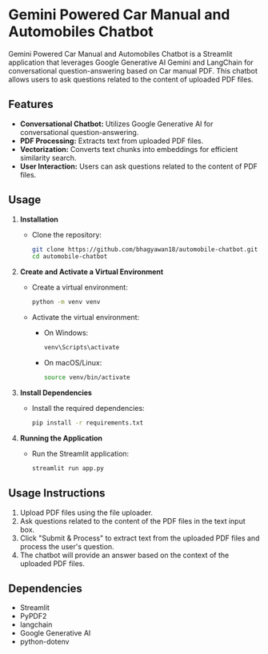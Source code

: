 # Gemini Powered Car Manual and Automobiles Chatbot

Gemini Powered Car Manual and Automobiles Chatbot is a Streamlit application that leverages Google Generative AI Gemini and LangChain for conversational question-answering based on Car manual PDF. This chatbot allows users to ask questions related to the content of uploaded PDF files.

## Features
- **Conversational Chatbot:** Utilizes Google Generative AI for conversational question-answering.
- **PDF Processing:** Extracts text from uploaded PDF files.
- **Vectorization:** Converts text chunks into embeddings for efficient similarity search.
- **User Interaction:** Users can ask questions related to the content of PDF files.

## Usage
1. **Installation**
   - Clone the repository:

     ```bash
     git clone https://github.com/bhagyawan18/automobile-chatbot.git
     cd automobile-chatbot
     ```

2. **Create and Activate a Virtual Environment**
   - Create a virtual environment:

     ```bash
     python -m venv venv
     ```

   - Activate the virtual environment:
     - On Windows:

       ```bash
       venv\Scripts\activate
       ```
     - On macOS/Linux:

       ```bash
       source venv/bin/activate
       ```

3. **Install Dependencies**
   - Install the required dependencies:

     ```bash
     pip install -r requirements.txt
     ```

4. **Running the Application**
   - Run the Streamlit application:

     ```bash
     streamlit run app.py
     ```

## Usage Instructions

1. Upload PDF files using the file uploader.
2. Ask questions related to the content of the PDF files in the text input box.
3. Click "Submit & Process" to extract text from the uploaded PDF files and process the user's question.
4. The chatbot will provide an answer based on the context of the uploaded PDF files.

## Dependencies
- Streamlit
- PyPDF2
- langchain
- Google Generative AI
- python-dotenv
